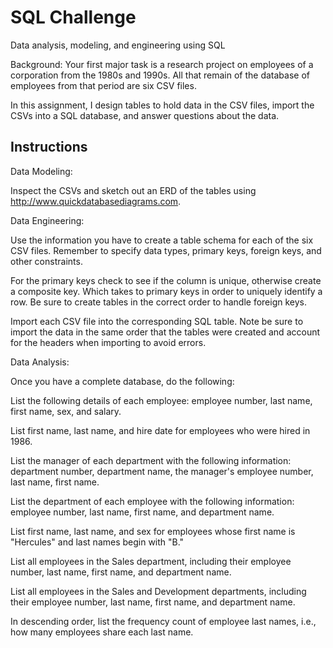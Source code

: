 # SQL Challenge
Data analysis, modeling, and engineering using SQL

Background:
Your first major task is a research project on employees of a corporation from the 1980s and 1990s. All that remain of the database of employees from that period are six CSV files.

In this assignment, I design tables to hold data in the CSV files, import the CSVs into a SQL database, and answer questions about the data.

## Instructions

Data Modeling:


Inspect the CSVs and sketch out an ERD of the tables using http://www.quickdatabasediagrams.com.


Data Engineering:


Use the information you have to create a table schema for each of the six CSV files. Remember to specify data types, primary keys, foreign keys, and other constraints.


For the primary keys check to see if the column is unique, otherwise create a composite key. Which takes to primary keys in order to uniquely identify a row.
Be sure to create tables in the correct order to handle foreign keys.


Import each CSV file into the corresponding SQL table. Note be sure to import the data in the same order that the tables were created and account for the headers when importing to avoid errors.



Data Analysis:

Once you have a complete database, do the following:


List the following details of each employee: employee number, last name, first name, sex, and salary.


List first name, last name, and hire date for employees who were hired in 1986.


List the manager of each department with the following information: department number, department name, the manager's employee number, last name, first name.


List the department of each employee with the following information: employee number, last name, first name, and department name.


List first name, last name, and sex for employees whose first name is "Hercules" and last names begin with "B."


List all employees in the Sales department, including their employee number, last name, first name, and department name.


List all employees in the Sales and Development departments, including their employee number, last name, first name, and department name.


In descending order, list the frequency count of employee last names, i.e., how many employees share each last name.
